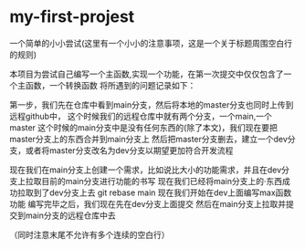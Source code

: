 # my-first-projest

一个简单的小小尝试(这里有一个小小的注意事项，这是一个关于标题周围空白行的规则)

本项目为尝试自己编写一个主函数,实现一个功能，在第一次提交中仅仅包含了一个主函数，一个转换函数
将所遇到的问题记录如下：

第一步，我们先在仓库中看到main分支，然后将本地的master分支也同时上传到远程github中，
这个时候我们的远程仓库中就有两个分支，一个main,一个master
这个时候的main分支中是没有任何东西的(除了本文)，我们现在要把master分支上的东西合并到main分支上
然后把master分支删去，建立一个dev分支，或者将master分支改名为dev分支以期望更加符合开发流程

现在我们在main分支上创建一个需求，比如说比大小的功能需求，并且在dev分支上拉取目前的main分支进行功能的书写
现在我们已经将main分支上的·东西成功拉取到了dev分支上去 git rebase main
现在我们开始在dev上面编写max函数功能
编写完毕之后，我们现在先在dev分支上面提交
然后在main分支上拉取并提交到main分支的远程仓库中去

（同时注意末尾不允许有多个连续的空白行）

